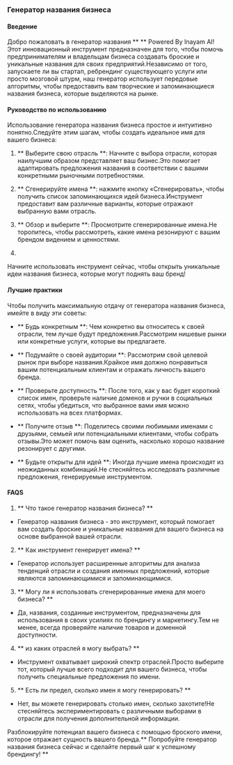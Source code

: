 ### Генератор названия бизнеса

#### Введение
Добро пожаловать в генератор названия ** ** Powered By Inayam AI!Этот инновационный инструмент предназначен для того, чтобы помочь предпринимателям и владельцам бизнеса создавать броские и уникальные названия для своих предприятий.Независимо от того, запускаете ли вы стартап, ребрендинг существующего услуги или просто мозговой штурм, наш генератор использует передовые алгоритмы, чтобы предоставить вам творческие и запоминающиеся названия бизнеса, которые выделяются на рынке.

#### Руководство по использованию
Использование генератора названия бизнеса простое и интуитивно понятно.Следуйте этим шагам, чтобы создать идеальное имя для вашего бизнеса:

1. ** Выберите свою отрасль **: Начните с выбора отрасли, которая наилучшим образом представляет ваш бизнес.Это помогает адаптировать предложения названия в соответствии с вашими конкретными рыночными потребностями.

2. ** Сгенерируйте имена **: нажмите кнопку «Сгенерировать», чтобы получить список запоминающихся идей бизнеса.Инструмент предоставит вам различные варианты, которые отражают выбранную вами отрасль.

3. ** Обзор и выберите **: Просмотрите сгенерированные имена.Не торопитесь, чтобы рассмотреть, какие имена резонируют с вашим брендом видением и ценностями.

4.

Начните использовать инструмент сейчас, чтобы открыть уникальные идеи названия бизнеса, которые могут поднять ваш бренд!

#### Лучшие практики
Чтобы получить максимальную отдачу от генератора названия бизнеса, имейте в виду эти советы:

- ** Будь конкретным **: Чем конкретно вы относитесь к своей отрасли, тем лучше будут предложения.Рассмотрим нишевые рынки или конкретные услуги, которые вы предлагаете.

- ** Подумайте о своей аудитории **: Рассмотрим свой целевой рынок при выборе названия.Крайкое имя должно понравиться вашим потенциальным клиентам и отражать личность вашего бренда.

- ** Проверьте доступность **: После того, как у вас будет короткий список имен, проверьте наличие доменов и ручки в социальных сетях, чтобы убедиться, что выбранное вами имя можно использовать на всех платформах.

- ** Получите отзыв **: Поделитесь своими любимыми именами с друзьями, семьей или потенциальными клиентами, чтобы собрать отзывы.Это может помочь вам оценить, насколько хорошо название резонирует с другими.

- ** Будьте открыты для идей **: Иногда лучшие имена происходят из неожиданных комбинаций.Не стесняйтесь исследовать различные предложения, генерируемые инструментом.

#### FAQS

1. ** Что такое генератор названия бизнеса? **
- Генератор названия бизнеса - это инструмент, который помогает вам создать броские и уникальные названия для вашего бизнеса на основе выбранной вашей отрасли.

2. ** Как инструмент генерирует имена? **
- Генератор использует расширенные алгоритмы для анализа тенденций отрасли и создания именных предложений, которые являются запоминающимися и запоминающимися.

3. ** Могу ли я использовать сгенерированные имена для моего бизнеса? **
- Да, названия, созданные инструментом, предназначены для использования в своих усилиях по брендингу и маркетингу.Тем не менее, всегда проверяйте наличие товаров и доменной доступности.

4. ** из каких отраслей я могу выбрать? **
- Инструмент охватывает широкий спектр отраслей.Просто выберите тот, который лучше всего подходит для вашего бизнеса, чтобы получить специальные предложения по имени.

5. ** Есть ли предел, сколько имен я могу генерировать? **
- Нет, вы можете генерировать столько имен, сколько захотите!Не стесняйтесь экспериментировать с различными выборами в отрасли для получения дополнительной информации.

Разблокируйте потенциал вашего бизнеса с помощью броского имени, которое отражает сущность вашего бренда.** Попробуйте генератор названия бизнеса сейчас и сделайте первый шаг к успешному брендингу! **
